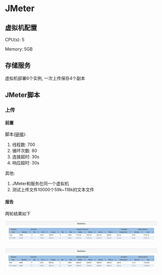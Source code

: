 # JMeter

## 虚拟机配置

CPU(s): 5

Memory: 5GB

## 存储服务

虚拟机部署6个实例, 一次上传保存4个副本

## JMeter脚本

### 上传

#### 前置

脚本([链接](./storage.jmx)):

1. 线程数: 700
2. 循环次数: 80
3. 连接超时: 30s
4. 响应超时: 30s

其他:
1. JMeter和服务在同一个虚拟机
2. 测试上传文件10000个59k~118k的文本文件

#### 报告

两轮结果如下

![report-1](./report-1.png)

![report-2](./report-2.png)